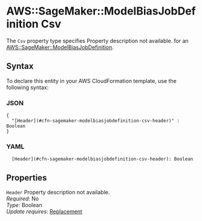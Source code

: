 # AWS::SageMaker::ModelBiasJobDefinition Csv<a name="aws-properties-sagemaker-modelbiasjobdefinition-csv"></a>

<a name="aws-properties-sagemaker-modelbiasjobdefinition-csv-description"></a>The `Csv` property type specifies Property description not available\. for an [AWS::SageMaker::ModelBiasJobDefinition](aws-resource-sagemaker-modelbiasjobdefinition.md)\.

## Syntax<a name="aws-properties-sagemaker-modelbiasjobdefinition-csv-syntax"></a>

To declare this entity in your AWS CloudFormation template, use the following syntax:

### JSON<a name="aws-properties-sagemaker-modelbiasjobdefinition-csv-syntax.json"></a>

```
{
  "[Header](#cfn-sagemaker-modelbiasjobdefinition-csv-header)" : Boolean
}
```

### YAML<a name="aws-properties-sagemaker-modelbiasjobdefinition-csv-syntax.yaml"></a>

```
  [Header](#cfn-sagemaker-modelbiasjobdefinition-csv-header): Boolean
```

## Properties<a name="aws-properties-sagemaker-modelbiasjobdefinition-csv-properties"></a>

`Header`  <a name="cfn-sagemaker-modelbiasjobdefinition-csv-header"></a>
Property description not available\.  
*Required*: No  
*Type*: Boolean  
*Update requires*: [Replacement](https://docs.aws.amazon.com/AWSCloudFormation/latest/UserGuide/using-cfn-updating-stacks-update-behaviors.html#update-replacement)